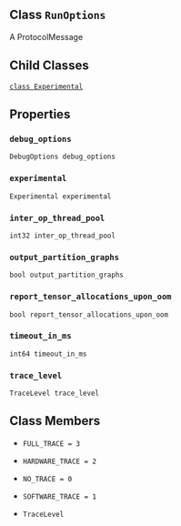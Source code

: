 

## Class  `RunOptions` 
A ProtocolMessage



## Child Classes
[ `class Experimental` ](https://tensorflow.google.cn/api_docs/python/tf/compat/v1/RunOptions/Experimental)



## Properties


###  `debug_options` 
 `DebugOptions debug_options` 



###  `experimental` 
 `Experimental experimental` 



###  `inter_op_thread_pool` 
 `int32 inter_op_thread_pool` 



###  `output_partition_graphs` 
 `bool output_partition_graphs` 



###  `report_tensor_allocations_upon_oom` 
 `bool report_tensor_allocations_upon_oom` 



###  `timeout_in_ms` 
 `int64 timeout_in_ms` 



###  `trace_level` 
 `TraceLevel trace_level` 



## Class Members

-  `FULL_TRACE = 3`  []()

-  `HARDWARE_TRACE = 2`  []()

-  `NO_TRACE = 0`  []()

-  `SOFTWARE_TRACE = 1`  []()

-  `TraceLevel`  []()


